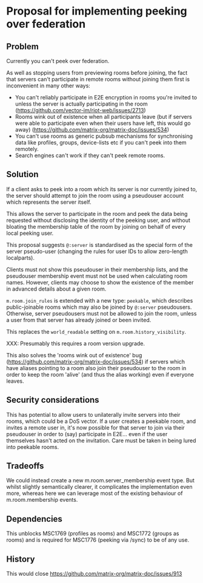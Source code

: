 # Proposal for implementing peeking over federation

## Problem

Currently you can't peek over federation.

As well as stopping users from previewing rooms before joining, the fact that
servers can't participate in remote rooms without joining them first is
inconvenient in many other ways:

 * You can't reliably participate in E2E encryption in rooms you're invited to
   unless the server is actually participating in the room
   (https://github.com/vector-im/riot-web/issues/2713)
 * Rooms wink out of existence when all participants leave (but if servers were
   able to participate even when their users have left, this would go away)
   (https://github.com/matrix-org/matrix-doc/issues/534)
 * You can't use rooms as generic pubsub mechanisms for synchronising data like
   profiles, groups, device-lists etc if you can't peek into them remotely.
 * Search engines can't work if they can't peek remote rooms.

## Solution

If a client asks to peek into a room which its server is nor currently joined
to, the server should attempt to join the room using a pseudouser account which
represents the server itself.

This allows the server to participate in the room and peek the data being
requested without disclosing the identity of the peeking user, and without
bloating the membership table of the room by joining on behalf of every local
peeking user.

This proposal suggests `@:server` is standardised as the special form of the
server pseudo-user (changing the rules for user IDs to allow zero-length
localparts).

Clients must not show this pseudouser in their membership lists, and the
pseudouser membership event must not be used when calculating room names.
However, clients may choose to show the existence of the member in advanced
details about a given room.

`m.room.join_rules` is extended with a new type: `peekable`, which describes
public-joinable rooms which may also be joined by `@:server` pseudousers.
Otherwise, server pseudousers must not be allowed to join the room, unless a
user from that server has already joined or been invited.

This replaces the `world_readable` setting on `m.room.history_visibility`.

XXX: Presumably this requires a room version upgrade.

This also solves the 'rooms wink out of existence' bug
(https://github.com/matrix-org/matrix-doc/issues/534)
if servers which have aliases pointing to a room also join their pseudouser to
the room in order to keep the room 'alive' (and thus the alias working) even
if everyone leaves.

## Security considerations

This has potential to allow users to unilaterally invite servers into their rooms,
which could be a DoS vector.  If a user creates a peekable room, and invites a
remote user in, it's now possible for that server to join via their pseudouser
in order to (say) participate in E2E... even if the user themselves hasn't
acted on the invitation.  Care must be taken in being lured into peekable rooms.

## Tradeoffs

We could instead create a new m.room.server_membership event type.  But whilst
slightly semantically clearer, it complicates the implementation even more,
whereas here we can leverage most of the existing behaviour of m.room.membership
events.

## Dependencies

This unblocks MSC1769 (profiles as rooms) and MSC1772 (groups as rooms)
and is required for MSC1776 (peeking via /sync) to be of any use.

## History

This would close https://github.com/matrix-org/matrix-doc/issues/913